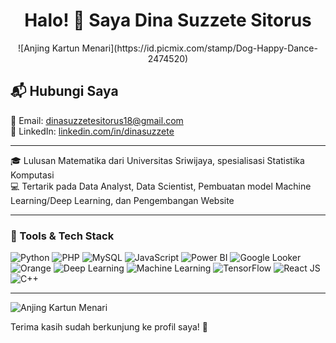 <h1 align="center">Halo! 👋 Saya Dina Suzzete Sitorus</h1>

<p align="center">
  ![Anjing Kartun Menari](https://id.picmix.com/stamp/Dog-Happy-Dance-2474520)
</p>

## 📬 Hubungi Saya

📧 Email: dinasuzzetesitorus18@gmail.com  
💼 LinkedIn: [linkedin.com/in/dinasuzzete](https://linkedin.com/in/dinasuzzete)

---

🎓 Lulusan Matematika dari Universitas Sriwijaya, spesialisasi Statistika Komputasi  
💻 Tertarik pada Data Analyst, Data Scientist, Pembuatan model Machine Learning/Deep Learning, dan Pengembangan Website 

---

### 🚀 Tools & Tech Stack

![Python](https://img.shields.io/badge/Python-3776AB?style=flat&logo=python&logoColor=white)
![PHP](https://img.shields.io/badge/PHP-777BB4?style=flat&logo=php&logoColor=white)
![MySQL](https://img.shields.io/badge/MySQL-4479A1?style=flat&logo=mysql&logoColor=white)
![JavaScript](https://img.shields.io/badge/JavaScript-F7DF1E?style=flat&logo=javascript&logoColor=black)
![Power BI](https://img.shields.io/badge/PowerBI-F2C811?style=flat&logo=powerbi&logoColor=black)
![Google Looker](https://img.shields.io/badge/Google%20Looker-4285F4?style=flat&logo=google&logoColor=white)
![Orange](https://img.shields.io/badge/Orange-FF7F00?style=flat&logo=orange&logoColor=white)
![Deep Learning](https://img.shields.io/badge/Deep%20Learning-8A2BE2?style=flat&logo=deep-learning&logoColor=white)
![Machine Learning](https://img.shields.io/badge/Machine%20Learning-009688?style=flat&logo=scikit-learn&logoColor=white)
![TensorFlow](https://img.shields.io/badge/TensorFlow-FF6F00?style=flat&logo=tensorflow&logoColor=white)
![React JS](https://img.shields.io/badge/React-61DAFB?style=flat&logo=react&logoColor=black)
![C++](https://img.shields.io/badge/C++-00599C?style=flat&logo=c%2B%2B&logoColor=white)

---
![Anjing Kartun Menari](https://id.picmix.com/stamp/Dog-Happy-Dance-2474520)

Terima kasih sudah berkunjung ke profil saya! 🌱
